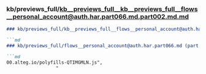 ### kb/previews_full/kb__previews_full__kb__previews_full__flows__personal_account@auth.har.part066.md.part002.md.md

```md
### kb/previews_full/kb__previews_full__flows__personal_account@auth.har.part066.md.part002.md

```md
### kb/previews_full/flows__personal_account@auth.har.part066.md (part 002)

```md
00.alteg.io/polyfills-QTIMGMLN.js",
                  "
```

```

```

```
